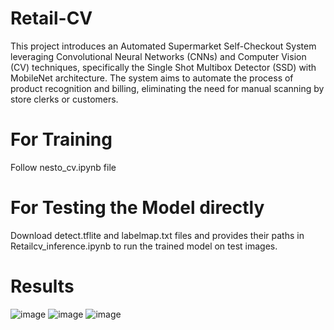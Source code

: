 # Retail-CV

This project introduces an Automated Supermarket Self-Checkout System leveraging Convolutional Neural Networks (CNNs) and Computer Vision (CV) techniques, specifically the Single Shot Multibox Detector (SSD) with MobileNet architecture. The system aims to automate the process of product recognition and billing, eliminating the need for manual scanning by store clerks or customers.

# For Training

Follow nesto_cv.ipynb file

# For Testing the Model directly

Download detect.tflite and labelmap.txt files and provides their paths in Retailcv_inference.ipynb to run the trained model on test images.

# Results
![image](https://github.com/AHB-ai/Retail-CV/assets/153920644/781a5e7e-8b14-442b-8478-e80364ebb169)
![image](https://github.com/AHB-ai/Retail-CV/assets/153920644/d1dce0c5-af93-4198-8fe9-ea7d458f174c)
![image](https://github.com/AHB-ai/Retail-CV/assets/153920644/8841b777-20d8-4a2d-a924-47884836469c)


